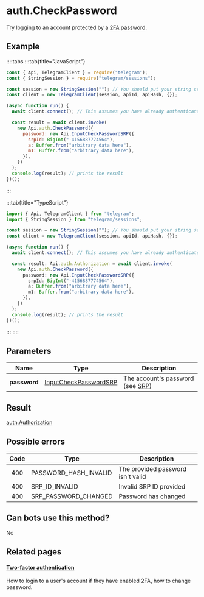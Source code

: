 # auth.CheckPassword

Try logging to an account protected by a [2FA password](https://core.telegram.org/api/srp).

## Example

::::tabs
:::tab{title="JavaScript"}

```js
const { Api, TelegramClient } = require("telegram");
const { StringSession } = require("telegram/sessions");

const session = new StringSession(""); // You should put your string session here
const client = new TelegramClient(session, apiId, apiHash, {});

(async function run() {
  await client.connect(); // This assumes you have already authenticated with .start()

  const result = await client.invoke(
    new Api.auth.CheckPassword({
      password: new Api.InputCheckPasswordSRP({
        srpId: BigInt("-4156887774564"),
        a: Buffer.from("arbitrary data here"),
        m1: Buffer.from("arbitrary data here"),
      }),
    })
  );
  console.log(result); // prints the result
})();
```

:::

:::tab{title="TypeScript"}

```ts
import { Api, TelegramClient } from "telegram";
import { StringSession } from "telegram/sessions";

const session = new StringSession(""); // You should put your string session here
const client = new TelegramClient(session, apiId, apiHash, {});

(async function run() {
  await client.connect(); // This assumes you have already authenticated with .start()

  const result: Api.auth.Authorization = await client.invoke(
    new Api.auth.CheckPassword({
      password: new Api.InputCheckPasswordSRP({
        srpId: BigInt("-4156887774564"),
        a: Buffer.from("arbitrary data here"),
        m1: Buffer.from("arbitrary data here"),
      }),
    })
  );
  console.log(result); // prints the result
})();
```

:::
::::

## Parameters

|     Name     | Type                                                                          | Description                                                           |
| :----------: | ----------------------------------------------------------------------------- | --------------------------------------------------------------------- |
| **password** | [InputCheckPasswordSRP](https://core.telegram.org/type/InputCheckPasswordSRP) | The account's password (see [SRP](https://core.telegram.org/api/srp)) |

## Result

[auth.Authorization](https://core.telegram.org/type/auth.Authorization)

## Possible errors

| Code | Type                  | Description                       |
| :--: | --------------------- | --------------------------------- |
| 400  | PASSWORD_HASH_INVALID | The provided password isn't valid |
| 400  | SRP_ID_INVALID        | Invalid SRP ID provided           |
| 400  | SRP_PASSWORD_CHANGED  | Password has changed              |

## Can bots use this method?

No

## Related pages

#### [Two-factor authentication](https://core.telegram.org/api/srp)

How to login to a user's account if they have enabled 2FA, how to change password.
